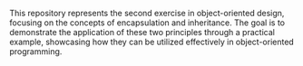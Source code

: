 This repository represents the second exercise in object-oriented design, focusing on the concepts of encapsulation and inheritance. The goal is to demonstrate the application of these two principles through a practical example, showcasing how they can be utilized effectively in object-oriented programming.
